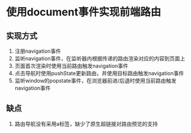 # 使用document事件实现前端路由

## 实现方式

1. 注册navigation事件
2. 监听navigation事件，在监听器内根据传递的路由渲染对应的内容到页面上
3. 页面首次渲染时使用当前路由触发navigation事件
4. 点击导航时使用pushState更新路由，并使用目标路由触发navigation事件
5. 监听window的popstate事件，在浏览器前进/后退时使用当前路由触发navigation事件

## 缺点

1. 路由导航没有采用a标签，缺少了原生超链接对路由预览的支持
